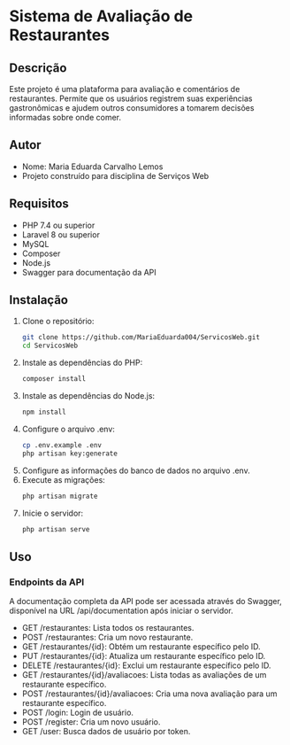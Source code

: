 # Sistema de Avaliação de Restaurantes

## Descrição
Este projeto é uma plataforma para avaliação e comentários de restaurantes. Permite que os usuários registrem suas experiências gastronômicas e ajudem outros consumidores a tomarem decisões informadas sobre onde comer.

## Autor
- Nome: Maria Eduarda Carvalho Lemos
- Projeto construído para disciplina de Serviços Web

## Requisitos
- PHP 7.4 ou superior
- Laravel 8 ou superior
- MySQL
- Composer
- Node.js
- Swagger para documentação da API

## Instalação
1. Clone o repositório:
   ```sh
   git clone https://github.com/MariaEduarda004/ServicosWeb.git
   cd ServicosWeb
2. Instale as dependências do PHP:
   ```sh
   composer install
3. Instale as dependências do Node.js:
   ```sh
   npm install
4. Configure o arquivo .env:
   ```sh
   cp .env.example .env
   php artisan key:generate
5. Configure as informações do banco de dados no arquivo .env.
6. Execute as migrações:
   ```sh
   php artisan migrate
7. Inicie o servidor:
   ```sh
   php artisan serve
## Uso
### Endpoints da API
A documentação completa da API pode ser acessada através do Swagger, disponível na URL /api/documentation após iniciar o servidor.

- GET /restaurantes: Lista todos os restaurantes.
- POST /restaurantes: Cria um novo restaurante.
- GET /restaurantes/{id}: Obtém um restaurante específico pelo ID.
- PUT /restaurantes/{id}: Atualiza um restaurante específico pelo ID.
- DELETE /restaurantes/{id}: Exclui um restaurante específico pelo ID.
- GET /restaurantes/{id}/avaliacoes: Lista todas as avaliações de um restaurante específico.
- POST /restaurantes/{id}/avaliacoes: Cria uma nova avaliação para um restaurante específico.
- POST /login: Login de usuário.
- POST /register: Cria um novo usuário.
- GET /user: Busca dados de usuário por token.



